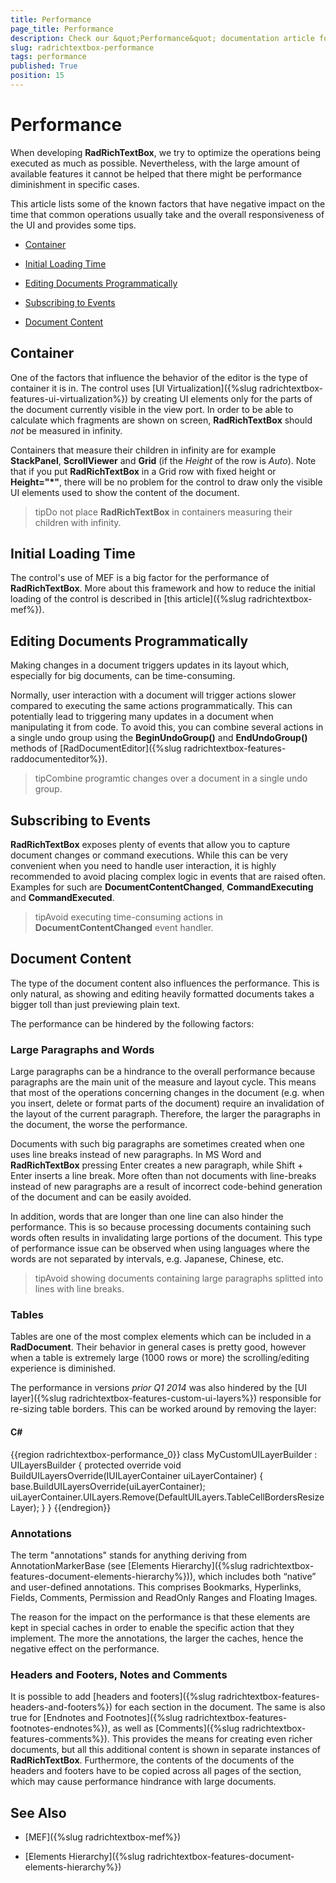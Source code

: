 ```yaml
---
title: Performance
page_title: Performance
description: Check our &quot;Performance&quot; documentation article for the RadRichTextBox {{ site.framework_name }} control.
slug: radrichtextbox-performance
tags: performance
published: True
position: 15
---
```


# Performance


When developing __RadRichTextBox__, we try to optimize the operations being executed as much as possible. Nevertheless, with the large amount of available features it cannot be helped that there might be performance diminishment in specific cases. 

This article lists some of the known factors that have negative impact on the time that common operations usually take and the overall responsiveness of the UI and provides some tips.
      

* [Container](#container)

* [Initial Loading Time](#initial-loading-time)

* [Editing Documents Programmatically](#editing-documents-programmatically)

* [Subscribing to Events](#subscribing-to-events)

* [Document Content](#document-content)

## Container

One of the factors that influence the behavior of the editor is the type of container it is in. The control uses [UI Virtualization]({%slug radrichtextbox-features-ui-virtualization%}) by creating UI elements only for the parts of the document currently visible in the view port. In order to be able to calculate which fragments are shown on screen, __RadRichTextBox__ should *not* be measured in infinity.


Containers that measure their children in infinity are for example __StackPanel__, __ScrollViewer__ and __Grid__ (if the *Height* of the row is *Auto*). Note that if you put __RadRichTextBox__ in a Grid row with fixed height or __Height="*"__, there will be no problem for the control to draw only the visible UI elements used to show the content of the document.

>tipDo not place __RadRichTextBox__ in containers measuring their children with infinity.


## Initial Loading Time

The control's use of MEF is a big factor for the performance of __RadRichTextBox__. More about this framework and how to reduce the initial loading of the control is described in [this article]({%slug radrichtextbox-mef%}).


## Editing Documents Programmatically

Making changes in a document triggers updates in its layout which, especially for big documents, can be time-consuming. 

Normally, user interaction with a document will trigger actions slower compared to executing the same actions programmatically. This can potentially lead to triggering many updates in a document when manipulating it from code. To avoid this, you can combine several actions in a single undo group using the __BeginUndoGroup()__ and __EndUndoGroup()__ methods of [RadDocumentEditor]({%slug radrichtextbox-features-raddocumenteditor%}).


>tipCombine programtic changes over a document in a single undo group.


## Subscribing to Events

__RadRichTextBox__ exposes plenty of events that allow you to capture document changes or command executions. While this can be very convenient when you need to handle user interaction, it is highly recommended to avoid placing complex logic in events that are raised often. Examples for such are __DocumentContentChanged__, __CommandExecuting__ and __CommandExecuted__.


>tipAvoid executing time-consuming actions in __DocumentContentChanged__ event handler.


## Document Content

The type of the document content also influences the performance. This is only natural, as showing and editing heavily formatted documents takes a bigger toll than just previewing plain text.


The performance can be hindered by the following factors:
        

### Large Paragraphs and Words

Large paragraphs can be a hindrance to the overall performance because paragraphs are the main unit of the measure and layout cycle. This means that most of the operations concerning changes in the document (e.g. when you insert, delete or format parts of the document) require an invalidation of the layout of the current paragraph. Therefore, the larger the paragraphs in the document, the worse the performance.
        

Documents with such big paragraphs are sometimes created when one uses line breaks instead of new paragraphs. In MS Word and __RadRichTextBox__ pressing Enter creates a new paragraph, while Shift + Enter inserts a line break. More often than not documents with line-breaks instead of new paragraphs are a result of incorrect code-behind generation of the document and can be easily avoided.


In addition, words that are longer than one line can also hinder the performance. This is so because processing documents containing such words often results in invalidating large portions of the document. This type of performance issue can be observed when using languages where the words are not separated by intervals, e.g. Japanese, Chinese, etc.


>tipAvoid showing documents containing large paragraphs splitted into lines with line breaks.


### Tables

Tables are one of the most complex elements which can be included in a __RadDocument__. Their behavior in general cases is pretty good, however when a table is extremely large (1000 rows or more) the scrolling/editing experience is diminished.


The performance in versions *prior Q1 2014* was also hindered by the [UI layer]({%slug radrichtextbox-features-custom-ui-layers%}) responsible for re-sizing table borders. This can be worked around by removing the layer:
        

#### __C#__

{{region radrichtextbox-performance_0}}
    class MyCustomUILayerBuilder : UILayersBuilder
    {
        protected override void BuildUILayersOverride(IUILayerContainer uiLayerContainer)
        {
            base.BuildUILayersOverride(uiLayerContainer);
            uiLayerContainer.UILayers.Remove(DefaultUILayers.TableCellBordersResizeLayer);
        }
    }
{{endregion}}


### Annotations

The term "annotations" stands for anything deriving from AnnotationMarkerBase (see [Elements Hierarchy]({%slug radrichtextbox-features-document-elements-hierarchy%})), which includes both “native” and user-defined annotations. This comprises Bookmarks, Hyperlinks, Fields, Comments, Permission and ReadOnly Ranges and Floating Images.


The reason for the impact on the performance is that these elements are kept in special caches in order to enable the specific action that they implement. The more the annotations, the larger the caches, hence the negative effect on the performance.
        

### Headers and Footers, Notes and Comments

It is possible to add [headers and footers]({%slug radrichtextbox-features-headers-and-footers%}) for each section in the document. The same is also true for [Endnotes and Footnotes]({%slug radrichtextbox-features-footnotes-endnotes%}), as well as [Comments]({%slug radrichtextbox-features-comments%}). This provides the means for creating even richer documents, but all this additional content is shown in separate instances of __RadRichTextBox__. Furthermore, the contents of the documents of the headers and footers have to be copied across all pages of the section, which may cause performance hindrance with large documents.

## See Also 

* [MEF]({%slug radrichtextbox-mef%})

* [Elements Hierarchy]({%slug radrichtextbox-features-document-elements-hierarchy%})
